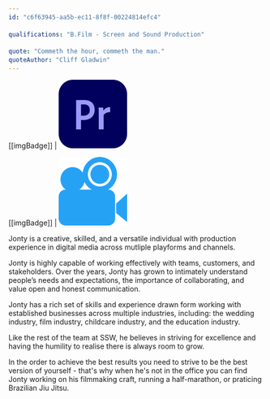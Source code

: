 ```yaml
---
id: "c6f63945-aa5b-ec11-8f8f-00224814efc4"

qualifications: "B.Film - Screen and Sound Production"

quote: "Commeth the hour, commeth the man."
quoteAuthor: "Cliff Gladwin"
---
```


[[imgBadge]]
| ![](../badges/Designer-adobe-premiere.png)

[[imgBadge]]
| ![](../badges/Designer-camera.png)


Jonty is a creative, skilled, and a versatile individual with production experience in digital media across mutliple playforms and channels. 

Jonty is highly capable of working effectively with teams, customers, and stakeholders. Over the years, Jonty has grown to intimately understand people’s needs and expectations, the importance of collaborating, and value open and honest communication.

Jonty has a rich set of skills and experience drawn form working with established businesses across multiple industries, including: the wedding industry, film industry, childcare industry, and the education industry.

Like the rest of the team at SSW, he believes in striving for excellence and having the humility to realise there is always room to grow.

In the order to achieve the best results you need to strive to be the best version of yourself - that's why when he's not in the office you can find Jonty working on his filmmaking craft, running a half-marathon, or praticing Brazilian Jiu Jitsu.
